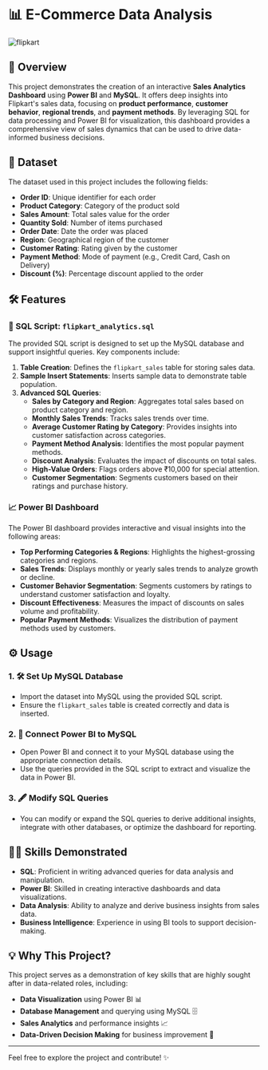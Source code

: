 # 📊 E-Commerce Data Analysis
![flipkart](https://github.com/saicharannetha/Flipkart-sales-analysis/blob/main/flipkart_lo.png)
## 🚀 Overview

This project demonstrates the creation of an interactive **Sales Analytics Dashboard** using **Power BI** and **MySQL**. It offers deep insights into Flipkart's sales data, focusing on **product performance**, **customer behavior**, **regional trends**, and **payment methods**. By leveraging SQL for data processing and Power BI for visualization, this dashboard provides a comprehensive view of sales dynamics that can be used to drive data-informed business decisions.

## 📅 Dataset

The dataset used in this project includes the following fields:

- **Order ID**: Unique identifier for each order
- **Product Category**: Category of the product sold
- **Sales Amount**: Total sales value for the order
- **Quantity Sold**: Number of items purchased
- **Order Date**: Date the order was placed
- **Region**: Geographical region of the customer
- **Customer Rating**: Rating given by the customer
- **Payment Method**: Mode of payment (e.g., Credit Card, Cash on Delivery)
- **Discount (%)**: Percentage discount applied to the order

## 🛠 Features

### 📝 SQL Script: `flipkart_analytics.sql`

The provided SQL script is designed to set up the MySQL database and support insightful queries. Key components include:

1. **Table Creation**: Defines the `flipkart_sales` table for storing sales data.
2. **Sample Insert Statements**: Inserts sample data to demonstrate table population.
3. **Advanced SQL Queries**:
   - **Sales by Category and Region**: Aggregates total sales based on product category and region.
   - **Monthly Sales Trends**: Tracks sales trends over time.
   - **Average Customer Rating by Category**: Provides insights into customer satisfaction across categories.
   - **Payment Method Analysis**: Identifies the most popular payment methods.
   - **Discount Analysis**: Evaluates the impact of discounts on total sales.
   - **High-Value Orders**: Flags orders above ₹10,000 for special attention.
   - **Customer Segmentation**: Segments customers based on their ratings and purchase history.

### 📈 Power BI Dashboard

The Power BI dashboard provides interactive and visual insights into the following areas:

- **Top Performing Categories & Regions**: Highlights the highest-grossing categories and regions.
- **Sales Trends**: Displays monthly or yearly sales trends to analyze growth or decline.
- **Customer Behavior Segmentation**: Segments customers by ratings to understand customer satisfaction and loyalty.
- **Discount Effectiveness**: Measures the impact of discounts on sales volume and profitability.
- **Popular Payment Methods**: Visualizes the distribution of payment methods used by customers.

## ⚙️ Usage

### 1. 🛠 Set Up MySQL Database
- Import the dataset into MySQL using the provided SQL script.
- Ensure the `flipkart_sales` table is created correctly and data is inserted.

### 2. 🔗 Connect Power BI to MySQL
- Open Power BI and connect it to your MySQL database using the appropriate connection details.
- Use the queries provided in the SQL script to extract and visualize the data in Power BI.

### 3. 🖋 Modify SQL Queries
- You can modify or expand the SQL queries to derive additional insights, integrate with other databases, or optimize the dashboard for reporting.

## 🧑‍💻 Skills Demonstrated

- **SQL**: Proficient in writing advanced queries for data analysis and manipulation.
- **Power BI**: Skilled in creating interactive dashboards and data visualizations.
- **Data Analysis**: Ability to analyze and derive business insights from sales data.
- **Business Intelligence**: Experience in using BI tools to support decision-making.

## 💡 Why This Project?

This project serves as a demonstration of key skills that are highly sought after in data-related roles, including:
- **Data Visualization** using Power BI 📊
- **Database Management** and querying using MySQL 🗄️
- **Sales Analytics** and performance insights 📈
- **Data-Driven Decision Making** for business improvement 💼

---

Feel free to explore the project and contribute! ✨
